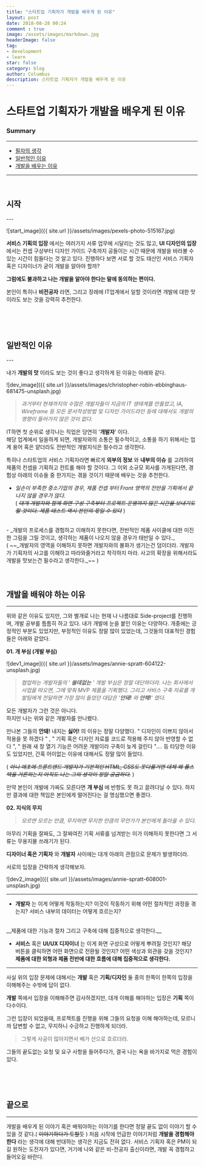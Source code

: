 ```yaml
---
title: "스타트업 기획자가 개발을 배우게 된 이유"
layout: post
date: 2018-08-28 00:24
comment : true
image: /assets/images/markdown.jpg
headerImage: false
tag:
- development
- learn
star: false
category: blog
author: Columbus
description: 스타트업 기획자가 개발을 배우게 된 이유
---
```


# 스타트업 기획자가 개발을 배우게 된 이유

### Summary
---

* [필자의 생각](#Start)
* [일반적인 이유](#reason_01)
* [개발을 배우는 이유](#reason_02)

---
<br />

<div id="Start">
<h2>시작</h2>
</div>
---

![start_image]({{ site.url }}/assets/images/pexels-photo-515167.jpg)

__서비스 기획의 입장__ 에서는 여러가지 서류 업무에 시달리는 것도 많고,
__UI 디자인의 입장__ 에서는 컨셉 구상부터 디자인 가이드 구축까지 공들이는 시간 때문에 개발을 바라볼 수 있는 시간이 힘들다는 것 알고 있다.
진행하다 보면 서로 할 것도 태산인 서비스 기획자 혹은 디자이너가 굳이 개발을 알아야 할까?

__그럼에도 불과하고 나는 개발을 알아야 한다는 말에 동의하는 편이다.__

본인이 특히나 __비전공자__ 라면, 그리고 장래에 IT업계에서 일할 것이라면 개발에 대한 맛이라도 보는 것을 강력히 추천한다.

<br />
<br />
<br />

<div id="reason_01">
<h2>일반적인 이유</h2>
</div>
---

내가 __개발의 맛__ 이라도 보는 것이 좋다고 생각하게 된 이유는 아래와 같다.

![dev_image]({{ site.url }}/assets/images/christopher-robin-ebbinghaus-681475-unsplash.jpg)

>_과거부터 현재까지의 수많은 개발자들이 지금의 IT 생태계를 만들었고, IA, Wireframe 등 모든 문서작성방법 및 디자인 가이드라인 등에 대해서도 개발의 영향이 들어가지 않은 것이 없다._

IT하면 첫 순위로 생각나는 직업은 당연히 '__개발자__' 이다.<br>
해당 업계에서 일을하게 되면, 개발자와의 소통은 필수적이고, 소통을 하기 위해서는 업계 용어 혹은 얕더라도 전반적인 개발지식은 필수라고 생각한다.

특히나 스타트업의 서비스 기획자라면 빠르게 __외부의 정보__ 와 __내부의 이슈__ 를 고려하여 제품의 컨셉을 기획하고 컨트롤 해야 할 것이다. 그 이외 소규모 회사를 가게된다면, 경험상 아래의 이슈들 중 한가지는 겪을 것이기 때문에 배우는 것을 추천한다.

- _일손이 부족한 중소기업의 경우, 제품 컨셉 부터 Front 영역의 전반을 기획에서 끝나지 않을 경우가 많다._<br>
( ~~_대개 개발자와 함께 화면 구성 구축부터 프로젝트 운영까지 많은 시간을 보내기도 할 것이다. 제품 테스트 역시 본인의 몫일 수 있다_~~ )

<br>
- _개발의 프로세스를 경험하고 이해하지 못한다면, 전반적인 제품 사이클에 대한 미진한 그림을 그릴 것이고, 생각하는 제품이 나오지 않을 경우가 태반일 수 있다._<br>
( ~~_개발자의 영역을 이해하지 못하면 개발자와의 불화가 생기는건 덤이더라. 개발자가 기획자의 사고를 이해하고 따라와줄거라고 착각하지 마라. 사고의 확장을 위해서라도 개발을 맛보는건 필수라고 생각한다._~~ )

<br />
<br />
<br />

<div id="reason_02">
<h2>개발을 배워야 하는 이유</h2>
</div>

---

위와 같은 이유도 있지만, 그와 별개로 나는 현재 나 나름대로 Side-project를 진행하며, 개발 공부를 틈틈히 하고 있다.
내가 개발에 눈을 붙인 이유는 다양하다.
개중에는 긍정적인 부분도 있었지만, 부정적인 이유도 정말 많이 있었는데, 그것들의 대표적인 경험들은 아래와 같았다.


__01. 개 부심 (개발 부심)__

![dev1_image]({{ site.url }}/assets/images/annie-spratt-604122-unsplash.jpg)

> _협업하는 개발자들의 ' __쓸데없는__ ' 개발 부심은 정말 대단하더라. 나는 회사에서 사업을 따오면, 그에 맞춰 MVP 제품을 기획했다. 그리고 서비스 구축 자료를 개발팀에게 전달하면 가장 많이 들었던 대답은 '__안돼!__ 와 __안해!__' 였다._

모든 개발자가 그런 것은 아니다. <br>
하지만 나는 위와 같은 개발자를 만나봤다.

만나본 그들의 __안돼!__ 내지는 __싫어!__ 의 이유는 정말 다양했다.
" 디자인이 이쁘지 않아서 적용을 못 하겠다 " , " 기획 혹은 디자인 자료를 코드로 적용해 주지 않아 반영할 수 없다 ", " 원래 새 창 열기 기능은 어려운 개발이라 구축이 늦게 걸린다 "…. 등 타당한 이유도 있었지만, 간혹 어이없는 이유에 대해서도 정말 많이 들었다.

( ~~_아니 애초에 프론트앤드 개발자가 기본적인 HTML, CSS도 못다룰거면 대체 왜 풀스택을 거론하는지 아직도 나는 그의 생각이 정말 궁금하다._~~ )

만약 본인이 개발에 가짜도 모른다면 __개 부심__ 에 반항도 못 하고 끌려다닐 수 있다.
하지만 결과에 대한 책임은 본인에게 떨어진다는 걸 명심했으면 좋겠다.
<br />

__02. 지식의 무지__

> _모르면 모르는 만큼, 무지하면 무지한 만큼의 무언가가 본인에게 돌아올 수 있다._

아무리 기획을 잘짜도, 그 잘짜여진 기획 서류를 넘겨받는 이가 이해하지 못한다면 그 서류는 무용지물 쓰래기가 된다.

__디자이너 혹은 기획자__ 와 __개발자__ 사이에는 대개 아래의 관점으로 문제가 발생하더라.

서로의 입장을 간략하게 생각해보자.

![dev2_image]({{ site.url }}/assets/images/annie-spratt-608001-unsplash.jpg)

---
- __개발자__ 는 이게 어떻게 작동하는지? 이것이 작동하기 위해 어떤 절차적인 과정을 겪는지? 서비스 내부의 데이터는 어떻게 흐르는지?
<br>
__제품에 대한 기능과 절차 그리고 구축에 대해 집중적으로 생각한다.__

<br>

- __서비스__ 혹은 __UI/UX 디자이너__ 는 이게 화면 구성으로 어떻게 뿌려질 것인지? 해당 버튼을 클릭하면 어떤 화면으로 전환될 것인지? 어떤 색상과 외관을 갖을 것인지?<br>
__제품에 대한 외형과 제품 전반에 대한 흐름에 대해 집중적으로 생각한다.__

---

사실 위의 입장 문제에 대해서는
__개발__ 혹은 __기획/디자인__ 둘 중의 한쪽이 한쪽의 입장을 이해해주는 수밖에 답이 없다.

__개발__ 쪽에서 입장을 이해해주면 감사하겠지만, 대개 이해를 해야하는 입장은 __기획__ 쪽이 다수이다.

그런 입장이 되었을때, 프로젝트를 진행을 위해 그들의 요청을 이해 해야하는데, 모르니까 답변할 수 없고, 무지하니 수긍하고 진행하게 되더라.

> 그렇게 사공이 많아지면서 배가 산으로 흐르더라.

그들의 끝도없는 요청 및 요구 사항을 들어주다가, 결국 나는 욕을 바가지로 먹은 경험이 있다.

<br />
<br />
<br />

## 끝으로
---

개발을 배우게 된 이야기 혹은 배워야하는 이야기를 한다면 정말 끝도 없이 이야기 할 수 있을 것 같다.( ~~이야기하다가 토할듯~~ )
처음 시작에 언급한 이야기처럼 __개발을 경험해야한다__ 라는 생각에 대해 반대하는 생각은 지금도 전혀 없다.
서비스 기획자 혹은 PM이 되길 원하는 도전자가 있다면, 거기에 나와 같은 비-전공자 출신이라면, 개발 꼭 경험하고 들어오길 바란다.
